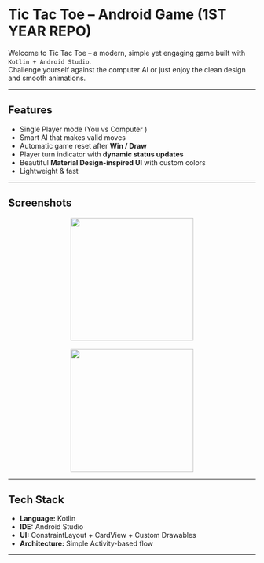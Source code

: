 # Tic Tac Toe – Android Game (1ST YEAR REPO)

Welcome to Tic Tac Toe – a modern, simple yet engaging game built with `Kotlin + Android Studio`.  
Challenge yourself against the computer AI or just enjoy the clean design and smooth animations.

---

## Features

- Single Player mode (You vs Computer )
- Smart AI that makes valid moves
- Automatic game reset after **Win / Draw**
- Player turn indicator with **dynamic status updates**
- Beautiful **Material Design-inspired UI** with custom colors
- Lightweight & fast

---

## Screenshots

<p align="center">
  <img src="screenshots/splashscreen" width="250" />
  <br/>
  <br/>
  <img src="screenshots/gameplay" width="250" />
</p>

---

## Tech Stack

- **Language:** Kotlin
- **IDE:** Android Studio
- **UI:** ConstraintLayout + CardView + Custom Drawables
- **Architecture:** Simple Activity-based flow

---
